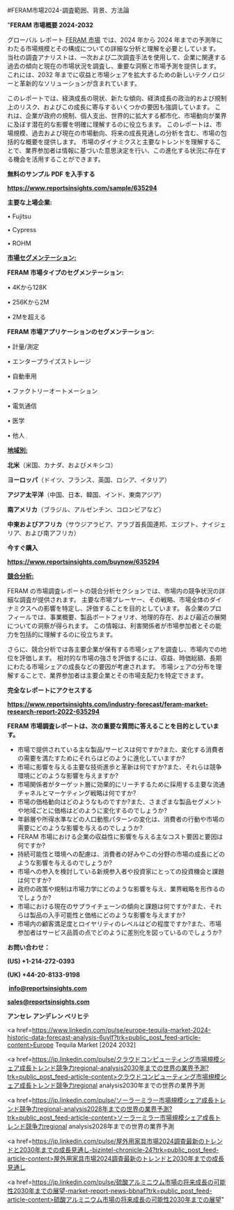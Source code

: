 #FERAM市場2024-調査範囲、背景、方法論

"<strong>FERAM 市場概要 2024-2032</strong>

グローバル レポート <a href=https://www.reportsinsights.com/sample/635294>FERAM 市場</a> では、2024 年から 2024 年までの予測年にわたる市場規模とその構成についての詳細な分析と理解を必要としています。 当社の調査アナリストは、一次および二次調査手法を使用して、企業に関連する過去の傾向と現在の市場状況を調査し、重要な洞察と市場予測を提供します。 これには、2032 年までに収益と市場シェアを拡大​​するための新しいテクノロジーと革新的なソリューションが含まれています。

このレポートでは、経済成長の現状、新たな傾向、経済成長の政治的および規制上のリスク、およびこの成長に寄与するいくつかの要因も強調しています。 これは、企業が政府の規制、個人支出、世界的に拡大する都市化、市場動向が業界に及ぼす潜在的な影響を明確に理解するのに役立ちます。 このレポートは、市場規模、過去および現在の市場動向、将来の成長見通しの分析を含む、市場の包括的な概要を提供します。 市場のダイナミクスと主要なトレンドを理解することで、業界参加者は情報に基づいた意思決定を行い、この進化する状況に存在する機会を活用することができます。

<strong><b>無料のサンプル PDF を入手する</b></strong>

<a href=https://www.reportsinsights.com/sample/635294><strong><u>https://www.reportsinsights.com/sample/635294</u></strong></a>

<strong>主要な上場企業:</strong>

• Fujitsu

• Cypress

• ROHM

<strong><u>市場セグメンテーション</u></strong><strong><u>:</u></strong>

<strong>FERAM 市場タイプのセグメンテーション:</strong>

• 4Kから128K

• 256Kから2M

• 2Mを超える

<strong>FERAM 市場アプリケーションのセグメンテーション:</strong>

• 計量/測定

• エンタープライズストレージ

• 自動車用

• ファクトリーオートメーション

• 電気通信

• 医学

• 他人

<strong><u>地域別</u></strong><strong><u>:</u></strong>

<strong>北米</strong>（米国、カナダ、およびメキシコ）

<strong>ヨーロッパ</strong>（ドイツ、フランス、英国、ロシア、イタリア）

<strong>アジア太平洋</strong>（中国、日本、韓国、インド、東南アジア）

<strong>南アメリカ</strong>（ブラジル、アルゼンチン、コロンビアなど）

<strong>中東およびアフリカ</strong>（サウジアラビア、アラブ首長国連邦、エジプト、ナイジェリア、および南アフリカ）

<strong>今すぐ購入</strong>

<a href=https://www.reportsinsights.com/buynow/635294><strong><u>https://www.reportsinsights.com/buynow/635294</u></strong></a>

<strong><u>競合分析:</u></strong>

FERAM の市場調査レポートの競合分析セクションでは、市場内の競争状況の詳細な調査が提供されます。 主要な市場プレーヤー、その戦略、市場全体のダイナミクスへの影響を特定し、評価することを目的としています。 各企業のプロフィールでは、事業概要、製品ポートフォリオ、地理的存在、および最近の展開についての洞察が得られます。 この情報は、利害関係者が市場参加者とその能力を包括的に理解するのに役立ちます。

さらに、競合分析では各主要企業が保有する市場シェアを調査し、市場内での地位を評価します。 相対的な市場の強さを評価するには、収益、時価総額、長期にわたる市場シェアの成長などの要因が考慮されます。 市場シェアの分布を理解することで、業界参加者は主要企業とその市場支配力を特定できます。

<strong>完全なレポートにアクセスする</strong>

<a href=https://www.reportsinsights.com/industry-forecast/feram-market-research-report-2022-635294><strong><u><b>https://www.reportsinsights.com/industry-forecast/feram-market-research-report-2022-635294</b></u></strong></a>

<strong><b>FERAM 市場調査レポートは、次の重要な質問に答えることを目的としています。</b></strong>
<ul>
  <li>市場で提供されている主な製品/サービスは何ですか?また、変化する消費者の需要を満たすためにそれらはどのように進化していますか?</li>
  <li>市場に影響を与える主要な技術進歩と革新は何ですか?また、それらは競争環境にどのような影響を与えますか?</li>
  <li>市場関係者がターゲット層に効果的にリーチするために採用する主要な流通チャネルとマーケティング戦略は何ですか?</li>
  <li>市場の価格動向はどのようなものですか?また、さまざまな製品セグメントや地域ごとに価格はどのように変化するのでしょうか?</li>
  <li>年齢層や所得水準などの人口動態パターンの変化は、消費者の行動や市場の需要にどのような影響を与えるのでしょうか?</li>
  <li>FERAM 市場における企業の収益性に影響を与える主なコスト要因と要因は何ですか?</li>
  <li>持続可能性と環境への配慮は、消費者の好みやこの分野の市場の成長にどのような影響を与えるのでしょうか?</li>
  <li>市場への参入を検討している新規参入者や投資家にとっての投資機会と課題は何ですか?</li>
  <li>政府の政策や規制は市場力学にどのような影響を与え、業界戦略を形作るのでしょうか?</li>
  <li>市場における現在のサプライチェーンの傾向と課題は何ですか?また、それらは製品の入手可能性と価格にどのような影響を与えますか?</li>
  <li>市場内の顧客満足度とロイヤリティのレベルはどの程度ですか?また、市場参加者はサービス品質の点でどのように差別化を図っているのでしょうか?</li>
</ul>
<strong>お問い合わせ：</strong>

<strong>(US) +1-214-272-0393</strong>

<strong>(UK) +44-20-8133-9198</strong>

<strong> </strong><a href=info@reportsinsights.com><strong><u>info@reportsinsights.com</u></strong></a>

<a href=sales@reportsinsights.com><strong><u>sales@reportsinsights.com</u></strong></a>

<strong>アンセレ アンデレン ベリヒテ</strong>

<a href=https://www.linkedin.com/pulse/europe-tequila-market-2024-historic-data-forecast-analysis-6uylf?trk=public_post_feed-article-content>Europe Tequila Market [2024 2032]</a>

<a href=https://jp.linkedin.com/pulse/クラウドコンピューティング市場規模シェア成長トレンド競争力regional-analysis2030年までの世界の業界予測?trk=public_post_feed-article-content>クラウドコンピューティング市場規模シェア成長トレンド競争力regional analysis2030年までの世界の業界予測</a>

<a href=https://jp.linkedin.com/pulse/ソーラーミラー市場規模シェア成長トレンド競争力regional-analysis2028年までの世界の業界予測?trk=public_post_feed-article-content>ソーラーミラー市場規模シェア成長トレンド競争力regional analysis2028年までの世界の業界予測</a>

<a href=https://jp.linkedin.com/pulse/屋外用家具市場2024調査最新のトレンドと2030年までの成長見通し-bizintel-chronicle-24?trk=public_post_feed-article-content>屋外用家具市場2024調査最新のトレンドと2030年までの成長見通し</a>

<a href=https://jp.linkedin.com/pulse/硫酸アルミニウム市場の将来成長の可能性2030年までの展望-market-report-news-bbnaf?trk=public_post_feed-article-content>硫酸アルミニウム市場の将来成長の可能性2030年までの展望</a>"
